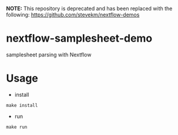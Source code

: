 __NOTE:__ This repository is deprecated and has been replaced with the following: https://github.com/stevekm/nextflow-demos

# nextflow-samplesheet-demo
samplesheet parsing with Nextflow

# Usage

- install

```
make install
```

- run

```
make run
```
